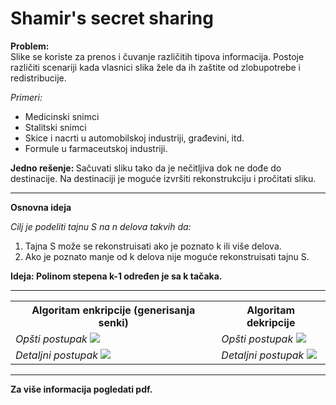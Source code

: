 # Shamir's secret sharing

<p> <b> Problem: </b> <br/>
Slike se koriste za prenos i čuvanje različitih tipova informacija. Postoje različiti scenariji kada vlasnici slika žele da ih zaštite od zlobupotrebe i redistribucije. </p> 
<i> Primeri: </i> 
<ul>
  <li> Medicinski snimci </li>
  <li> Stalitski snimci </li>
  <li> Skice i nacrti u automobilskoj industriji, građevini, itd. </li>
  <li> Formule u farmaceutskoj industriji. </li>
</ul> 
<p> <b> Jedno rešenje: </b> Sačuvati sliku tako da je nečitljiva dok ne dođe do destinacije. Na destinaciji je moguće izvršiti rekonstrukciju i pročitati sliku. </p> 

<hr>
<p> <b> Osnovna ideja </b> </p> 
<i> Cilj je podeliti tajnu S na n delova takvih da: </i>
<ol>
  <li>  Tajna S može se rekonstruisati ako je poznato k ili više delova.  </li>
  <li> Ako je poznato manje od k delova nije moguće rekonstruisati tajnu S.  </li>
</ol>
<p>
  <b>  Ideja: Polinom stepena k-1 određen je sa k tačaka. </b>
</p>

<hr>

<table>
  <tr>
    <th> <b> Algoritam enkripcije (generisanja senki) </b> </th>
    <th> <b> Algoritam dekripcije </b>  </th>
  </tr>
  <tr>
    <td>  
      <i> Opšti postupak </i>
      <img src = "https://github.com/milicat228/Shamir-s-secret-sharing/blob/master/Algoritam/enkripcija.png?raw=true" / > 
    </td>
    <td> 
      <i> Opšti postupak </i>
      <img src = "https://github.com/milicat228/Shamir-s-secret-sharing/blob/master/Algoritam/dekripcija.png?raw=true" / > 
    </td>
  </tr>
  <tr>
    <td> 
      <i> Detaljni postupak </i>
      <img src = "https://github.com/milicat228/Shamir-s-secret-sharing/blob/master/Algoritam/enkripcijaDetaljno.png?raw=true" / > 
    </td>
    <td>  
      <i> Detaljni postupak </i>
      <img src = "https://github.com/milicat228/Shamir-s-secret-sharing/blob/master/Algoritam/dekripcijaDetaljno.png?raw=true" / > 
    </td>
  </tr>
</table>

<hr>
<p> <b> Za više informacija pogledati pdf. </b> </p>


